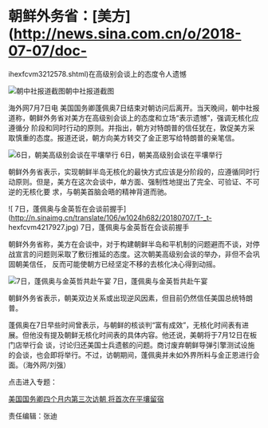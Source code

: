 # 朝鲜外务省：[美方](http://news.sina.com.cn/o/2018-07-07/doc-
ihexfcvm3212578.shtml)在高级别会谈上的态度令人遗憾

![朝中社报道截图](http://n.sinaimg.cn/news/crawl/747/w550h197/20180707/bN_m-hezpzwt2150141.png)朝中社报道截图

海外网7月7日电 美国国务卿蓬佩奥7日结束对朝访问后离开。当天晚间，朝中社报道称，朝鲜外务省对美方在高级别会谈上的态度和立场“表示遗憾”，强调无核化应遵循分
阶段和同时行动的原则。并指出，朝方对特朗普的信任犹在，敦促美方采取慎重的态度。报道还说，朝方向美方转交了金正恩写给特朗普的亲笔信。

![ 6日，朝美高级别会谈在平壤举行](http://n.sinaimg.cn/translate/106/w1024h682/20180707/ljX9-hexfcvm4217838.jpg) 6日，朝美高级别会谈在平壤举行

朝鲜外务省表示，实现朝鲜半岛无核化的最快方式应该是分阶段的，应遵循同时行动原则。但是，美方在这次会谈中，单方面、强制性地提出了完全、可验证、不可逆的无核化要
求，与朝美首脑会晤的精神背道而驰。

![
7日，蓬佩奥与金英哲在会谈前握手](http://n.sinaimg.cn/translate/106/w1024h682/20180707/T-_t-
hexfcvm4217927.jpg) 7日，蓬佩奥与金英哲在会谈前握手

朝鲜外务省称，美方在会谈中，对于构建朝鲜半岛和平机制的问题避而不谈，对停战宣言的问题则采取了敷衍推延的态度。这次朝美高级别会谈的举办，非但不会巩固朝美信任，
反而可能使朝方已经坚定不移的去核化决心得到动摇。

![ 7日，蓬佩奥与金英哲共赴午宴](http://n.sinaimg.cn/translate/106/w1024h682/20180707/rowp-hexfcvm3260823.jpg) 7日，蓬佩奥与金英哲共赴午宴

朝鲜外务省表示，朝美双边关系或出现逆风因素，但目前仍然信任美国总统特朗普。

蓬佩奥在7日早些时间曾表示，与朝鲜的核谈判“富有成效”，无核化时间表有进展。但他没有提及朝鲜无核化时间表的具体内容。他还说，美朝将于7月12日在板门店举行会
谈，讨论归还美国士兵遗骸的问题。商讨废弃朝鲜导弹引擎测试设施的会谈，也会即将举行。不过，访朝期间，蓬佩奥并未如外界所料与金正恩进行会面。（海外网/刘强）

点击进入专题：

[美国国务卿四个月内第三次访朝 将首次在平壤留宿](http://news.sina.cn/zt_d/pengpeiaothirdk)

责任编辑：张迪

